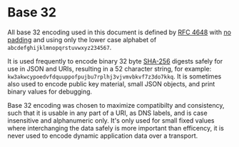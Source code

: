 # Base 32

All base 32 encoding used in this document is defined by [RFC 4648](http://tools.ietf.org/html/rfc4648) with [no padding](http://tools.ietf.org/html/rfc4648#section-3.2) and using only the lower case alphabet of `abcdefghijklmnopqrstuvwxyz234567`.

It is used frequently to encode binary 32 byte [SHA-256](http://en.wikipedia.org/wiki/SHA-2) digests safely for use in JSON and URIs, resulting in a 52 character string, for example: `kw3akwcypoedvfdquuppofpujbu7rplhj3vjvmvbkvf7z3do7kkq`.  It is sometimes also used to encode public key material, small JSON objects, and print binary values for debugging.

Base 32 encoding was chosen to maximize compatibilty and consistency, such that it is usable in any part of a URI, as DNS labels, and is case insensitive and alphanumeric only. It's only used for small fixed values where interchanging the data safely is more important than efficency, it is never used to encode dynamic application data over a transport.

